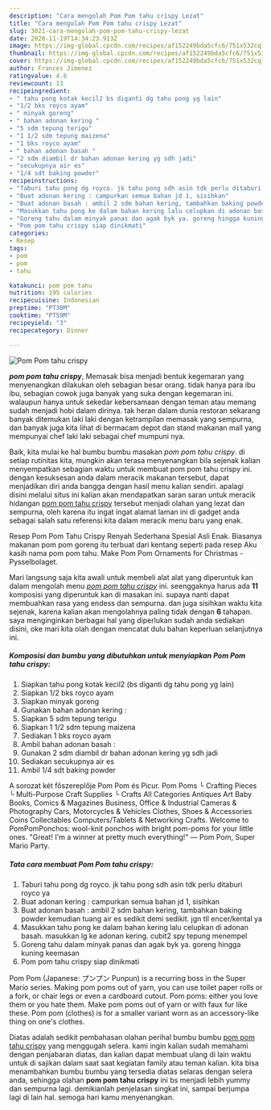 ```yaml
---
description: "Cara mengolah Pom Pom tahu crispy Lezat"
title: "Cara mengolah Pom Pom tahu crispy Lezat"
slug: 3021-cara-mengolah-pom-pom-tahu-crispy-lezat
date: 2020-11-19T14:34:23.913Z
image: https://img-global.cpcdn.com/recipes/af152249bda5cfc6/751x532cq70/pom-pom-tahu-crispy-foto-resep-utama.jpg
thumbnail: https://img-global.cpcdn.com/recipes/af152249bda5cfc6/751x532cq70/pom-pom-tahu-crispy-foto-resep-utama.jpg
cover: https://img-global.cpcdn.com/recipes/af152249bda5cfc6/751x532cq70/pom-pom-tahu-crispy-foto-resep-utama.jpg
author: Frances Jimenez
ratingvalue: 4.6
reviewcount: 13
recipeingredient:
- " tahu pong kotak kecil2 bs diganti dg tahu pong yg lain"
- "1/2 bks royco ayam"
- " minyak goreng"
- " bahan adonan kering "
- "5 sdm tepung terigu"
- "1 1/2 sdm tepung maizena"
- "1 bks royco ayam"
- " bahan adonan basah "
- "2 sdm diambil dr bahan adonan kering yg sdh jadi"
- "secukupnya air es"
- "1/4 sdt baking powder"
recipeinstructions:
- "Taburi tahu pong dg royco. jk tahu pong sdh asin tdk perlu ditaburi royco ya"
- "Buat adonan kering : campurkan semua bahan jd 1, sisihkan"
- "Buat adonan basah : ambil 2 sdm bahan kering, tambahkan baking powder kemudian tuang air es sedikit demi sedikit. jgn tll encer/kental ya"
- "Masukkan tahu pong ke dalam bahan kering lalu celupkan di adonan basah. masukkan lg ke adonan kering. cubit2 spy tepung menempel"
- "Goreng tahu dalam minyak panas dan agak byk ya. goreng hingga kuning keemasan"
- "Pom pom tahu crispy siap dinikmati"
categories:
- Resep
tags:
- pom
- pom
- tahu

katakunci: pom pom tahu 
nutrition: 195 calories
recipecuisine: Indonesian
preptime: "PT30M"
cooktime: "PT59M"
recipeyield: "3"
recipecategory: Dinner

---
```



![Pom Pom tahu crispy](https://img-global.cpcdn.com/recipes/af152249bda5cfc6/751x532cq70/pom-pom-tahu-crispy-foto-resep-utama.jpg)

<b><i>pom pom tahu crispy</i></b>, Memasak bisa menjadi bentuk kegemaran yang menyenangkan dilakukan oleh sebagian besar orang. tidak hanya para ibu ibu, sebagian cowok juga banyak yang suka dengan kegemaran ini. walaupun hanya untuk sekedar kebersamaan dengan teman atau memang sudah menjadi hobi dalam dirinya. tak heran dalam dunia restoran sekarang banyak ditemukan laki laki dengan ketrampilan memasak yang sempurna, dan banyak juga kita lihat di bermacam depot dan stand makanan mall yang mempunyai chef laki laki sebagai chef mumpuni nya.

Baik, kita mulai ke hal bumbu bumbu masakan <i>pom pom tahu crispy</i>. di setiap rutinitas kita, mungkin akan terasa menyenangkan bila sejenak kalian menyempatkan sebagian waktu untuk membuat pom pom tahu crispy ini. dengan kesuksesan anda dalam meracik makanan tersebut, dapat menjadikan diri anda bangga dengan hasil menu kalian sendiri. apalagi disini melalui situs ini kalian akan mendapatkan saran saran untuk meracik hidangan <u>pom pom tahu crispy</u> tersebut menjadi olahan yang lezat dan sempurna, oleh karena itu ingat ingat alamat laman ini di gadget anda sebagai salah satu referensi kita dalam meracik menu baru yang enak.

Resep Pom Pom Tahu Crispy Renyah Sederhana Spesial Asli Enak. Biasanya makanan pom pom goreng itu terbuat dari kentang seperti pada resep Aku kasih nama pom pom tahu. Make Pom Pom Ornaments for Christmas - Pysselbolaget.


Mari langsung saja kita awali untuk membeli alat alat yang diperuntuk kan dalam mengolah menu <u><i>pom pom tahu crispy</i></u> ini. seenggaknya harus ada <b>11</b> komposisi yang diperuntuk kan di masakan ini. supaya nanti dapat membuahkan rasa yang endess dan sempurna. dan juga sisihkan waktu kita sejenak, karena kalian akan mengolahnya paling tidak dengan <b>6</b> tahapan. saya menginginkan berbagai hal yang diperlukan sudah anda sediakan disini, oke mari kita olah dengan mencatat dulu bahan keperluan selanjutnya ini.

<!--inarticleads1-->

##### Komposisi dan bumbu yang dibutuhkan untuk menyiapkan Pom Pom tahu crispy:

1. Siapkan  tahu pong kotak kecil2 (bs diganti dg tahu pong yg lain)
1. Siapkan 1/2 bks royco ayam
1. Siapkan  minyak goreng
1. Gunakan  bahan adonan kering :
1. Siapkan 5 sdm tepung terigu
1. Siapkan 1 1/2 sdm tepung maizena
1. Sediakan 1 bks royco ayam
1. Ambil  bahan adonan basah :
1. Gunakan 2 sdm diambil dr bahan adonan kering yg sdh jadi
1. Sediakan secukupnya air es
1. Ambil 1/4 sdt baking powder


A sorozat két főszereplője Pom Pom és Picur. Pom Poms └ Crafting Pieces └ Multi-Purpose Craft Supplies └ Crafts All Categories Antiques Art Baby Books, Comics &amp; Magazines Business, Office &amp; Industrial Cameras &amp; Photography Cars, Motorcycles &amp; Vehicles Clothes, Shoes &amp; Accessories Coins Collectables Computers/Tablets &amp; Networking Crafts. Welcome to PomPomPonchos: wool-knit ponchos with bright pom-poms for your little ones. &#34;Great! I&#39;m a winner at pretty much everything!&#34; — Pom Pom, Super Mario Party. 

<!--inarticleads2-->

##### Tata cara membuat Pom Pom tahu crispy:

1. Taburi tahu pong dg royco. jk tahu pong sdh asin tdk perlu ditaburi royco ya
1. Buat adonan kering : campurkan semua bahan jd 1, sisihkan
1. Buat adonan basah : ambil 2 sdm bahan kering, tambahkan baking powder kemudian tuang air es sedikit demi sedikit. jgn tll encer/kental ya
1. Masukkan tahu pong ke dalam bahan kering lalu celupkan di adonan basah. masukkan lg ke adonan kering. cubit2 spy tepung menempel
1. Goreng tahu dalam minyak panas dan agak byk ya. goreng hingga kuning keemasan
1. Pom pom tahu crispy siap dinikmati


Pom Pom (Japanese: プンプン Punpun) is a recurring boss in the Super Mario series. Making pom poms out of yarn, you can use toilet paper rolls or a fork, or chair legs or even a cardboard cutout. Pom poms: either you love them or you hate them. Make pom poms out of yarn or with faux fur like these. Pom pom (clothes) is for a smaller variant worn as an accessory-like thing on one&#39;s clothes. 

Diatas adalah sedikit pembahasan olahan perihal bumbu bumbu <u>pom pom tahu crispy</u> yang menggugah selera. kami ingin kalian sudah memahami dengan penjabaran diatas, dan kalian dapat membuat ulang di lain waktu untuk di sajikan dalam saat saat kegiatan family atau teman kalian. kita bisa menambahkan bumbu bumbu yang tersedia diatas selaras dengan selera anda, sehingga olahan <b>pom pom tahu crispy</b> ini bs menjadi lebih yummy dan sempurna lagi. demikianlah penjelasan singkat ini, sampai berjumpa lagi di lain hal. semoga hari kamu menyenangkan.
